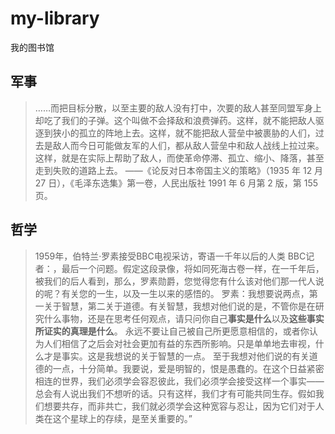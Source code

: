# my-library
我的图书馆

## 军事

> ……而把目标分散，以至主要的敌人没有打中，次要的敌人甚至同盟军身上却吃了我们的子弹。这个叫做不会择敌和浪费弹药。这样，就不能把敌人驱逐到狭小的孤立的阵地上去。这样，就不能把敌人营垒中被裹胁的人们，过去是敌人而今日可能做友军的人们，都从敌人营垒中和敌人战线上拉过来。这样，就是在实际上帮助了敌人，而使革命停滞、孤立、缩小、降落，甚至走到失败的道路上去。
——《论反对日本帝国主义的策略》（1935 年 12 月 27 日），《毛泽东选集》第一卷，人民出版社 1991 年 6 月第 2 版，第 155 页。

## 哲学

> 1959年，伯特兰·罗素接受BBC电视采访，寄语一千年以后的人类
> BBC记者：，最后一个问题。假定这段录像，将如同死海古卷一样，在一千年后，被我们的后人看到，那么，罗素勋爵，您觉得您有什么该对他们那一代人说的呢？有关您的一生，以及一生以来的感悟的。
> 罗素：我想要说两点，第一关于智慧，第二关于道德。有关智慧，我想对他们说的是，不管你是在研究什么事物，还是在思考任何观点，请只问你自己**事实是什么**以及**这些事实所证实的真理是什么**。
永远不要让自己被自己所更愿意相信的，或者你认为人们相信了之后会对社会更加有益的东西所影响。只是单单地去审视，什么才是事实。这是我想说的关于智慧的一点。
至于我想对他们说的有关道德的一点，十分简单。我要说，爱是明智的，恨是愚蠢的。在这个日益紧密相连的世界，我们必须学会容忍彼此，我们必须学会接受这样一个事实——总会有人说出我们不想听的话。只有这样，我们才有可能共同生存。假如我们想要共存，而非共亡，我们就必须学会这种宽容与忍让，因为它们对于人类在这个星球上的存续，是至关重要的。”

